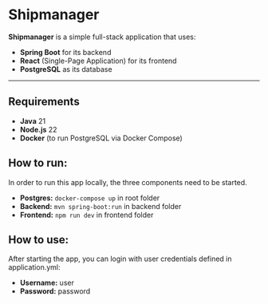 # Shipmanager

**Shipmanager** is a simple full-stack application that uses:
- **Spring Boot** for its backend  
- **React** (Single-Page Application) for its frontend  
- **PostgreSQL** as its database  

---

## Requirements

- **Java** 21  
- **Node.js** 22  
- **Docker** (to run PostgreSQL via Docker Compose)  

## How to run:
In order to run this app locally, the three components need to be started.
- **Postgres:** `docker-compose up` in root folder
- **Backend:** `mvn spring-boot:run` in backend folder
- **Frontend:** `npm run dev` in frontend folder

## How to use:
After starting the app, you can login with user credentials defined in application.yml:
- **Username:** user
- **Password:** password

